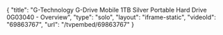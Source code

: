 {
    "title": "G-Technology G-Drive Mobile 1TB Silver Portable Hard Drive 0G03040 - Overview",
    "type": "solo",
    "layout": "iframe-static",
    "videoId": "69863767",
    "url": "\/tvpembed\/69863767"
}